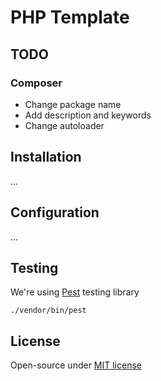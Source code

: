 # PHP Template

## TODO

### Composer

- Change package name
- Add description and keywords
- Change autoloader

## Installation

...

## Configuration

...

## Testing

We're using [Pest](https://pestphp.com/) testing library

```
./vendor/bin/pest
```

## License

Open-source under [MIT license](LICENSE)
